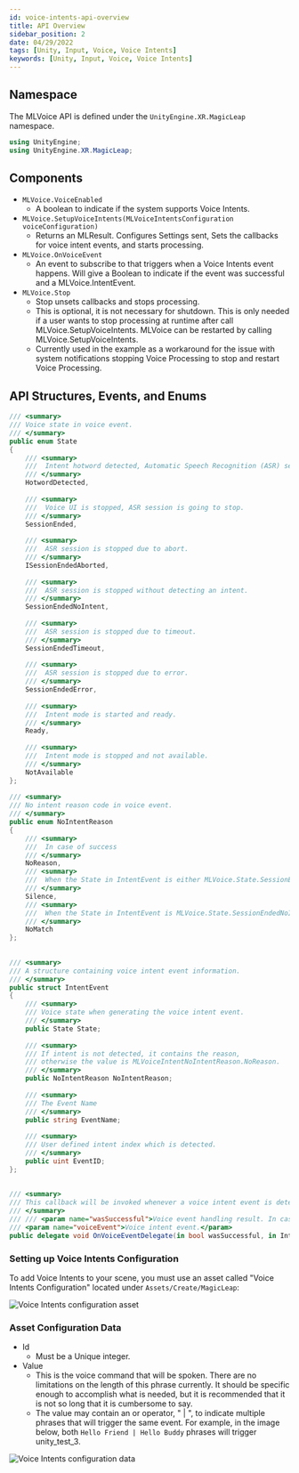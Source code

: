 ```yaml
---
id: voice-intents-api-overview
title: API Overview
sidebar_position: 2
date: 04/29/2022
tags: [Unity, Input, Voice, Voice Intents]
keywords: [Unity, Input, Voice, Voice Intents]
---
```


## Namespace

The MLVoice API is defined under the `UnityEngine.XR.MagicLeap` namespace.

``` csharp
using UnityEngine;
using UnityEngine.XR.MagicLeap;
```

## Components

- `MLVoice.VoiceEnabled`
  - A boolean to indicate if the system supports Voice Intents.
- `MLVoice.SetupVoiceIntents(MLVoiceIntentsConfiguration voiceConfiguration)`
  - Returns an MLResult. Configures Settings sent, Sets the callbacks for voice intent events, and starts processing.
- `MLVoice.OnVoiceEvent`
  - An event to subscribe to that triggers when a Voice Intents event happens. Will give a Boolean to indicate if the event was successful and a MLVoice.IntentEvent.
- `MLVoice.Stop`
  - Stop unsets callbacks and stops processing.
  - This is optional, it is not necessary for shutdown. This is only needed if a user wants to stop processing at runtime after call MLVoice.SetupVoiceIntents. MLVoice can be restarted by calling MLVoice.SetupVoiceIntents.
  - Currently used in the example as a workaround for the issue with system notifications stopping Voice Processing to stop and restart Voice Processing.

## API Structures, Events, and Enums

``` csharp
/// <summary>
/// Voice state in voice event.
/// </summary>
public enum State
{
    /// <summary>
    ///  Intent hotword detected, Automatic Speech Recognition (ASR) session is going to start.
    /// </summary>
    HotwordDetected,
 
    /// <summary>
    ///  Voice UI is stopped, ASR session is going to stop.
    /// </summary>
    SessionEnded,
 
    /// <summary>
    ///  ASR session is stopped due to abort.
    /// </summary>
    ISessionEndedAborted,
 
    /// <summary>
    ///  ASR session is stopped without detecting an intent.
    /// </summary>
    SessionEndedNoIntent,
 
    /// <summary>
    ///  ASR session is stopped due to timeout.
    /// </summary>
    SessionEndedTimeout,
 
    /// <summary>
    ///  ASR session is stopped due to error.
    /// </summary>
    SessionEndedError,
 
    /// <summary>
    ///  Intent mode is started and ready.
    /// </summary>
    Ready,
 
    /// <summary>
    ///  Intent mode is stopped and not available.
    /// </summary>
    NotAvailable
};
 
/// <summary>
/// No intent reason code in voice event.
/// </summary>
public enum NoIntentReason
{
    /// <summary>
    ///  In case of success
    /// </summary>
    NoReason,
    /// <summary>
    ///  When the State in IntentEvent is either MLVoice.State.SessionEndedTimeout or MLVoice.State.SessionEndedError.
    /// </summary>
    Silence,
    /// <summary>
    ///  When the State in IntentEvent is MLVoice.State.SessionEndedNoIntent.
    /// </summary>
    NoMatch
};
 
 
/// <summary>
/// A structure containing voice intent event information.
/// </summary>
public struct IntentEvent
{
    /// <summary>
    /// Voice state when generating the voice intent event.
    /// </summary>
    public State State;
 
    /// <summary>
    /// If intent is not detected, it contains the reason,
    /// otherwise the value is MLVoiceIntentNoIntentReason.NoReason.
    /// </summary>
    public NoIntentReason NoIntentReason;
 
    /// <summary>
    /// The Event Name
    /// </summary>
    public string EventName;
 
    /// <summary>
    /// User defined intent index which is detected.
    /// </summary>
    public uint EventID;
};
 
 
/// <summary>
/// This callback will be invoked whenever a voice intent event is detected.
/// </summary>
/// /// <param name="wasSuccessful">Voice event handling result. In case of false, voiceEvent member variables should be ignored. (voiceEvent.EventName will be NULL)</param>
/// <param name="voiceEvent">Voice intent event.</param>
public delegate void OnVoiceEventDelegate(in bool wasSuccessful, in IntentEvent voiceEvent);
```

### Setting up Voice Intents Configuration

To add Voice Intents to your scene, you must use an asset called "Voice Intents Configuration" located under `Assets/Create/MagicLeap`:

![Voice Intents configuration asset](/img/unity/input/voice-intents/voice-intents-configuration-asset.png)

### Asset Configuration Data

- Id
  - Must be a Unique integer.
- Value
  - This is the voice command that will be spoken. There are no limitations on the length of this phrase currently. It should be specific enough to accomplish what is needed, but it is recommended that it is not so long that it is cumbersome to say.
  - The value may contain an or operator, " | ", to indicate multiple phrases that will trigger the same event. For example, in the image below, both `Hello Friend | Hello Buddy` phrases will trigger unity_test_3.

![Voice Intents configuration data](/img/unity/input/voice-intents/voice-intents-configuration-data.png)
